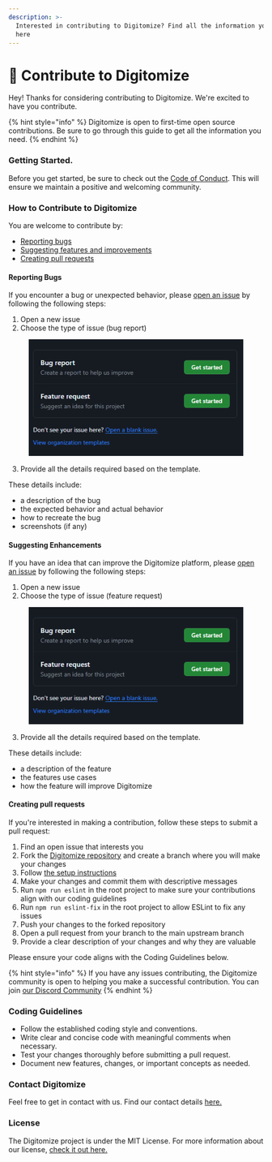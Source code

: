 ```yaml
---
description: >-
  Interested in contributing to Digitomize? Find all the information you need
  here
---
```


# 🚀 Contribute to Digitomize

Hey! Thanks for considering contributing to Digitomize. We're excited to have you contribute.&#x20;

{% hint style="info" %}
Digitomize is open to first-time open source contributions. Be sure to go through this guide to get all the information you need.
{% endhint %}

### Getting Started.

Before you get started, be sure to check out the [Code of Conduct](code-of-conduct.md). This will ensure we maintain a positive and welcoming community.

### How to Contribute to Digitomize

You are welcome to contribute by:

* [Reporting bugs](https://app.gitbook.com/o/ekMF9zG3tvNrhkhDZTBE/s/S29E4JrAA1b3pzZaElxO/\~/changes/11/contribute-to-digitomize#reporting-bugs)
* [Suggesting features and improvements](https://app.gitbook.com/o/ekMF9zG3tvNrhkhDZTBE/s/S29E4JrAA1b3pzZaElxO/\~/changes/11/contribute-to-digitomize#suggesting-enhancements)
* [Creating pull requests](https://app.gitbook.com/o/ekMF9zG3tvNrhkhDZTBE/s/S29E4JrAA1b3pzZaElxO/\~/changes/11/contribute-to-digitomize#creating-pull-requests)

#### Reporting Bugs

If you encounter a bug or unexpected behavior, please [open an issue](https://github.com/digitomize/digitomize/issues/new/choose) by following the following steps:

1. Open a new issue
2. Choose the type of issue (bug report)

<div align="left">

<figure><img src="../.gitbook/assets/image.png" alt=""><figcaption></figcaption></figure>

</div>

3. Provide all the details required based on the template. &#x20;

These details include:

* a description of the bug
* the expected behavior and actual behavior
* how to recreate the bug
* screenshots (if any)

#### Suggesting Enhancements

If you have an idea that can improve the Digitomize platform, please [open an issue](https://github.com/digitomize/digitomize/issues/new/choose) by following the following steps:

1. Open a new issue
2. Choose the type of issue (feature request)

<div align="left">

<figure><img src="../.gitbook/assets/image.png" alt=""><figcaption></figcaption></figure>

</div>

3. Provide all the details required based on the template. &#x20;

These details include:

* a description of the feature
* the features use cases
* how the feature will improve Digitomize

#### Creating pull requests

If you're interested in making a contribution, follow these steps to submit a pull request:

1. Find an open issue that interests you
2. Fork the [Digitomize repository](https://github.com/digitomize/digitomize/) and create a branch where you will make your changes
3. Follow [the setup instructions](../local-development-setup/)
4. Make your changes and commit them with descriptive messages
5. Run `npm run eslint` in the root project to make sure your contributions align with our coding guidelines
6. Run `npm run eslint-fix` in the root project to allow ESLint to fix any issues
7. Push your changes to the forked repository
8. Open a pull request from your branch to the main upstream branch
9. Provide a clear description of your changes and why they are valuable&#x20;

Please ensure your code aligns with the Coding Guidelines below.

{% hint style="info" %}
If you have any issues contributing, the Digitomize community is open to helping you make a successful contribution. You can join [our Discord Community](https://digitomize.com/discord)
{% endhint %}

### Coding Guidelines

* Follow the established coding style and conventions.
* Write clear and concise code with meaningful comments when necessary.
* Test your changes thoroughly before submitting a pull request.
* Document new features, changes, or important concepts as needed.

### Contact Digitomize

Feel free to get in contact with us. Find our contact details [here.](contact-digitomize.md)

### License

The Digitomize project is under the MIT License. For more information about our license, [check it out here.](https://github.com/digitomize/digitomize/blob/LICENSE)
